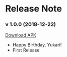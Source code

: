 # Release Note

### v 1.0.0 (2018-12-22)
[Download APK]()

 * Happy Birthday, Yukari!
 * First Release
